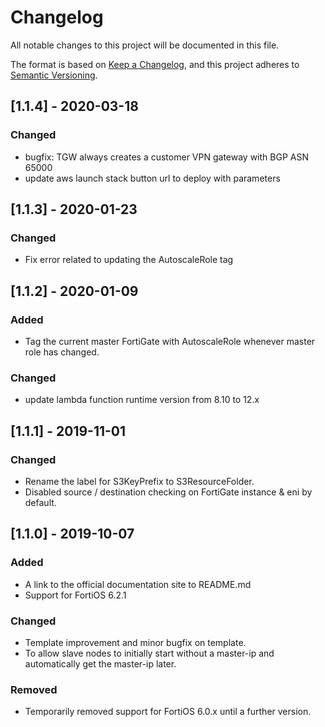 # Changelog
All notable changes to this project will be documented in this file.

The format is based on [Keep a Changelog](https://keepachangelog.com/en/1.0.0/),
and this project adheres to [Semantic Versioning](https://semver.org/spec/v2.0.0.html).

## [1.1.4] - 2020-03-18
### Changed
- bugfix: TGW always creates a customer VPN gateway with BGP ASN 65000
- update aws launch stack button url to deploy with parameters

## [1.1.3] - 2020-01-23
### Changed
- Fix error related to updating the AutoscaleRole tag

## [1.1.2] - 2020-01-09
### Added
- Tag the current master FortiGate with AutoscaleRole whenever master role has changed.

### Changed
- update lambda function runtime version from 8.10 to 12.x

## [1.1.1] - 2019-11-01
### Changed
- Rename the label for S3KeyPrefix to S3ResourceFolder.
- Disabled source / destination checking on FortiGate instance & eni by default.

## [1.1.0] - 2019-10-07
### Added
- A link to the official documentation site to README.md
- Support for FortiOS 6.2.1

### Changed
- Template improvement and minor bugfix on template.
- To allow slave nodes to initially start without a master-ip and automatically get the master-ip
  later.

### Removed
- Temporarily removed support for FortiOS 6.0.x until a further version.
